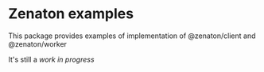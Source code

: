 # Zenaton examples

This package provides examples of implementation of @zenaton/client and @zenaton/worker

It's still a *work in progress*

